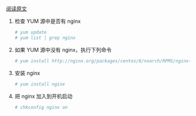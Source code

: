[阅读原文](http://www.thinksaas.cn/group/topic/328102/)

1. 检查 YUM 源中是否有 nginx

	```bash
	# yum update
	# yum list | grep nginx
	```

2. 如果 YUM 源中没有 nginx，执行下列命令

	```bash
	# yum install http://nginx.org/packages/centos/6/noarch/RPMS/nginx-release-centos-6-0.el6.ngx.noarch.rpm
	```

3. 安装 nginx

	```bash
	# yum install nginx
	```
	
4. 把 nginx 加入到开机启动

	```bash
	# chkconfig nginx on
	```